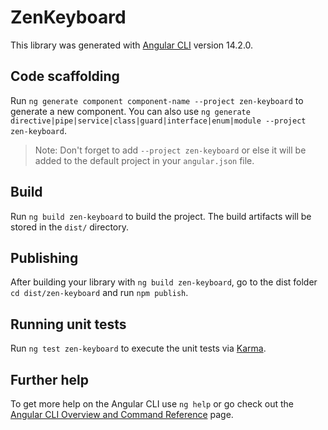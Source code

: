 # ZenKeyboard

This library was generated with [Angular CLI](https://github.com/angular/angular-cli) version 14.2.0.

## Code scaffolding

Run `ng generate component component-name --project zen-keyboard` to generate a new component. You can also use `ng generate directive|pipe|service|class|guard|interface|enum|module --project zen-keyboard`.
> Note: Don't forget to add `--project zen-keyboard` or else it will be added to the default project in your `angular.json` file. 

## Build

Run `ng build zen-keyboard` to build the project. The build artifacts will be stored in the `dist/` directory.

## Publishing

After building your library with `ng build zen-keyboard`, go to the dist folder `cd dist/zen-keyboard` and run `npm publish`.

## Running unit tests

Run `ng test zen-keyboard` to execute the unit tests via [Karma](https://karma-runner.github.io).

## Further help

To get more help on the Angular CLI use `ng help` or go check out the [Angular CLI Overview and Command Reference](https://angular.io/cli) page.
